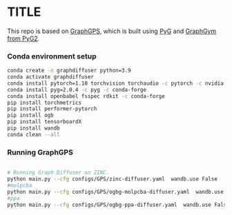 # TITLE

[//]: # ([![arXiv]&#40;https://img.shields.io/badge/arXiv-2205.12454-b31b1b.svg&#41;]&#40;https://arxiv.org/abs/2205.12454&#41;)

[//]: # ([![PWC]&#40;https://img.shields.io/endpoint.svg?url=https://paperswithcode.com/badge/recipe-for-a-general-powerful-scalable-graph/graph-regression-on-zinc&#41;]&#40;https://paperswithcode.com/sota/graph-regression-on-zinc?p=recipe-for-a-general-powerful-scalable-graph&#41;)


This repo is based on [GraphGPS](https://arxiv.org/abs/2205.12454), which is built using [PyG](https://www.pyg.org/)
and [GraphGym from PyG2](https://pytorch-geometric.readthedocs.io/en/2.0.0/notes/graphgym.html).

### Conda environment setup

```bash
conda create -n graphdiffuser python=3.9
conda activate graphdiffuser
conda install pytorch=1.10 torchvision torchaudio -c pytorch -c nvidia
conda install pyg=2.0.4 -c pyg -c conda-forge
conda install openbabel fsspec rdkit -c conda-forge
pip install torchmetrics
pip install performer-pytorch
pip install ogb
pip install tensorboardX
pip install wandb
conda clean --all
```

### Running GraphGPS

```bash

# Running Graph Diffuser on ZINC.
python main.py --cfg configs/GPS/zinc-diffuser.yaml  wandb.use False
#molpcba
python main.py --cfg configs/GPS/ogbg-molpcba-diffuser.yaml  wandb.use False
#ppa
python main.py --cfg configs/GPS/ogbg-ppa-diffuser.yaml  wandb.use False

```
